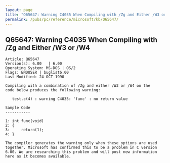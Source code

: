 ```yaml
---
layout: page
title: "Q65647: Warning C4035 When Compiling with /Zg and Either /W3 or /W4"
permalink: /pubs/pc/reference/microsoft/kb/Q65647/
---
```


## Q65647: Warning C4035 When Compiling with /Zg and Either /W3 or /W4

	Article: Q65647
	Version(s): 6.00   | 6.00
	Operating System: MS-DOS | OS/2
	Flags: ENDUSER | buglist6.00
	Last Modified: 24-OCT-1990
	
	Compiling with a combination of /Zg and either /W3 or /W4 on the
	code below produces the following warning:
	
	   test.c(4) : warning C4035: 'func' : no return value
	
	Sample Code
	-----------
	
	1: int func(void)
	2: {
	3:     return(1);
	4: }
	
	The compiler generates the warning only when these options are used
	together. Microsoft has confirmed this to be a problem in C version
	6.00. We are researching this problem and will post new information
	here as it becomes available.
